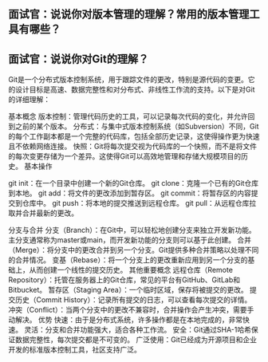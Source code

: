 ## 面试官：说说你对版本管理的理解？常用的版本管理工具有哪些？



## 面试官：说说你对Git的理解？
Git是一个分布式版本控制系统，用于跟踪文件的更改，特别是源代码的变更。它的设计目标是高速、数据完整性和对分布式、非线性工作流的支持。以下是对Git的详细理解：

基本概念
版本控制：管理代码历史的工具，可以记录每次代码的变化，并允许回到之前的某个版本。
分布式：与集中式版本控制系统（如Subversion）不同，Git的每个工作副本都是一个完整的代码库，包括全部历史记录，这使得操作更为快速且不依赖网络连接。
快照：Git将每次提交视为代码库的一个快照，而不是将文件的每次变更存储为一个差异。这使得Git可以高效地管理和存储大规模项目的历史。
基本操作

git init：在一个目录中创建一个新的Git仓库。
git clone：克隆一个已有的Git仓库到本地。
git add：将文件的更改添加到暂存区。
git commit：将暂存区的内容提交到仓库中。
git push：将本地的提交推送到远程仓库。
git pull：从远程仓库拉取并合并最新的更改。

分支与合并
分支（Branch）：在Git中，可以轻松地创建分支来独立开发新功能。主分支通常称为master或main，而开发新功能的分支则可以基于此创建。
合并（Merge）：将分支中的更改合并到另一个分支。Git提供多种合并策略以处理不同的合并情况。
变基（Rebase）：将一个分支上的更改重新应用到另一个分支的基础上，从而创建一个线性的提交历史。
其他重要概念
远程仓库（Remote Repository）：托管在服务器上的Git仓库，常见的平台有GitHub、GitLab和Bitbucket。
暂存区（Staging Area）：一个临时区域，保存将被提交的更改。
提交历史（Commit History）：记录所有提交的日志，可以查看每次提交的详情。
冲突（Conflict）：当两个分支中的更改不兼容时，合并操作会产生冲突，需要手动解决。
优势
快速：由于是分布式系统，许多操作都是在本地完成的，非常快速。
灵活：分支和合并功能强大，适合各种工作流。
安全：Git通过SHA-1哈希保证数据完整性，每次提交都是不可变的。
广泛使用：Git已经成为开源项目和企业开发的标准版本控制工具，社区支持广泛。

